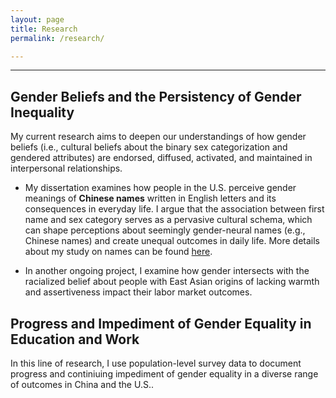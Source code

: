 ```yaml
---
layout: page
title: Research
permalink: /research/

---
```


---

## **Gender Beliefs and the Persistency of Gender Inequality**

My current research aims to deepen our understandings of how gender beliefs (i.e., cultural beliefs about the binary sex categorization and gendered attributes) are endorsed, diffused, activated, and maintained in interpersonal relationships.

* My dissertation examines how people in the U.S. perceive gender meanings of **Chinese names** written in English letters and its consequences in everyday life. I argue that the association between first name and sex category serves as a pervasive cultural schema, which can shape perceptions about seemingly gender-neural names (e.g., Chinese names) and create unequal outcomes in daily life. More details about my study on names can be found [here](https://yaoman1324.github.io/names/).

* In another ongoing project, I examine how gender intersects with the racialized belief about people with East Asian origins of lacking warmth and assertiveness impact their labor market outcomes.

## **Progress and Impediment of Gender Equality in Education and Work**

In this line of research, I use population-level survey data to document progress and continiuing impediment of gender equality in a diverse range of outcomes in China and the U.S..
